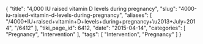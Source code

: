 {
    "title": "4,000 IU raised vitamin D levels during pregnancy",
    "slug": "4000-iu-raised-vitamin-d-levels-during-pregnancy",
    "aliases": [
        "/4000+IU+raised+vitamin+D+levels+during+pregnancy+\u2013+July+2014",
        "/6412"
    ],
    "tiki_page_id": 6412,
    "date": "2015-04-14",
    "categories": [
        "Pregnancy",
        "Intervention"
    ],
    "tags": [
        "Intervention",
        "Pregnancy"
    ]
}